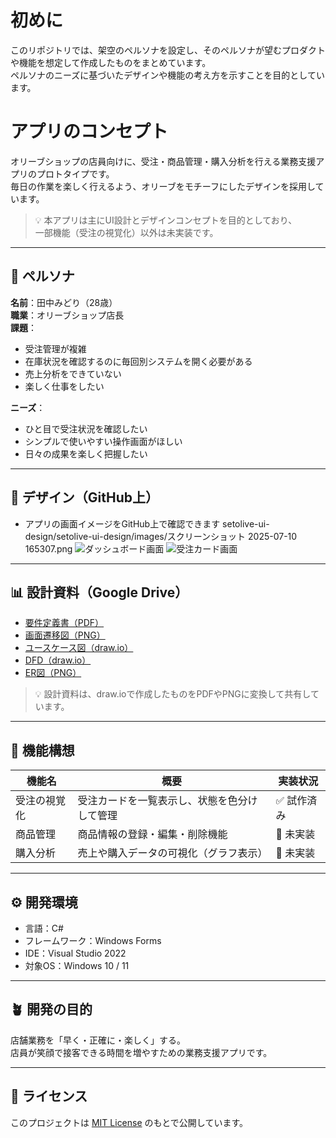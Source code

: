 # 初めに
このリポジトリでは、架空のペルソナを設定し、そのペルソナが望むプロダクトや機能を想定して作成したものをまとめています。  
ペルソナのニーズに基づいたデザインや機能の考え方を示すことを目的としています。
# アプリのコンセプト 

オリーブショップの店員向けに、受注・商品管理・購入分析を行える業務支援アプリのプロトタイプです。  
毎日の作業を楽しく行えるよう、オリーブをモチーフにしたデザインを採用しています。

> 💡 本アプリは主にUI設計とデザインコンセプトを目的としており、  
> 一部機能（受注の視覚化）以外は未実装です。

---

## 👤 ペルソナ
**名前**：田中みどり（28歳）  
**職業**：オリーブショップ店長  
**課題**：
- 受注管理が複雑
- 在庫状況を確認するのに毎回別システムを開く必要がある  
- 売上分析をできていない
- 楽しく仕事をしたい

**ニーズ**：
- ひと目で受注状況を確認したい  
- シンプルで使いやすい操作画面がほしい  
- 日々の成果を楽しく把握したい  

---

## 🌿 デザイン（GitHub上）
- アプリの画面イメージをGitHub上で確認できます
setolive-ui-design/setolive-ui-design/images/スクリーンショット 2025-07-10 165307.png
![ダッシュボード画面](setolive-ui-design/setolive-ui-design/images/スクリーンショット%2025-07-10%165307.png)
![受注カード画面](images/order_cards.png)

---

## 📊 設計資料（Google Drive）
- [要件定義書（PDF）](リンク)  
- [画面遷移図（PNG）](リンク)  
- [ユースケース図（draw.io）](リンク)  
- [DFD（draw.io）](リンク)  
- [ER図（PNG）](リンク)  

> 💡 設計資料は、draw.ioで作成したものをPDFやPNGに変換して共有しています。

---

## 🧩 機能構想

| 機能名 | 概要 | 実装状況 |
|--------|------|-----------|
| 受注の視覚化 | 受注カードを一覧表示し、状態を色分けして管理 | ✅ 試作済み |
| 商品管理 | 商品情報の登録・編集・削除機能 | 🔸 未実装 |
| 購入分析 | 売上や購入データの可視化（グラフ表示） | 🔸 未実装 |

---

## ⚙️ 開発環境
- 言語：C#  
- フレームワーク：Windows Forms  
- IDE：Visual Studio 2022  
- 対象OS：Windows 10 / 11  

---

## 🪴 開発の目的
店舗業務を「早く・正確に・楽しく」する。  
店員が笑顔で接客できる時間を増やすための業務支援アプリです。

---

## 📄 ライセンス
このプロジェクトは [MIT License](LICENSE) のもとで公開しています。

